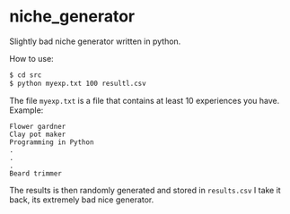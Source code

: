 # niche_generator
Slightly bad niche generator written in python.

How to use:
``` BASH
$ cd src
$ python myexp.txt 100 resultl.csv
```

The file `myexp.txt` is a file that contains at least 10 experiences you have.
Example:
``` text
Flower gardner
Clay pot maker
Programming in Python
.
.
.
Beard trimmer
```
The results is then randomly generated and stored in `results.csv`
I take it back, its extremely bad nice generator.
